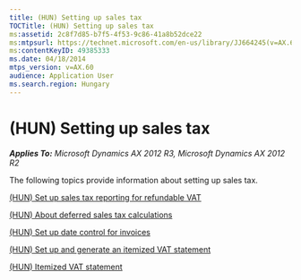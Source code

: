```yaml
---
title: (HUN) Setting up sales tax
TOCTitle: (HUN) Setting up sales tax
ms:assetid: 2c8f7d85-b7f5-4f53-9c86-41a8b52dce22
ms:mtpsurl: https://technet.microsoft.com/en-us/library/JJ664245(v=AX.60)
ms:contentKeyID: 49385333
ms.date: 04/18/2014
mtps_version: v=AX.60
audience: Application User
ms.search.region: Hungary
---
```


# (HUN) Setting up sales tax 


_**Applies To:** Microsoft Dynamics AX 2012 R3, Microsoft Dynamics AX 2012 R2_

The following topics provide information about setting up sales tax.

[(HUN) Set up sales tax reporting for refundable VAT](hun-set-up-sales-tax-reporting-for-refundable-vat.md)

[(HUN) About deferred sales tax calculations](hun-about-deferred-sales-tax-calculations.md)

[(HUN) Set up date control for invoices](hun-set-up-date-control-for-invoices.md)

[(HUN) Set up and generate an itemized VAT statement](hun-set-up-and-generate-an-itemized-vat-statement.md)

[(HUN) Itemized VAT statement](hun-itemized-vat-statement.md)

  


